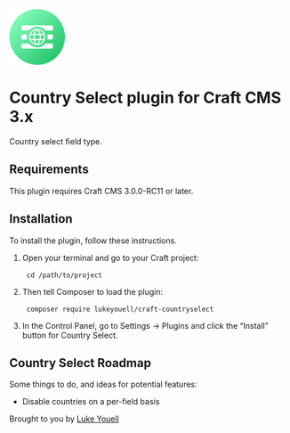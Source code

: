 <img src="src/icon.svg" alt="icon" width="100" height="100">

# Country Select plugin for Craft CMS 3.x

Country select field type.

## Requirements

This plugin requires Craft CMS 3.0.0-RC11 or later.

## Installation

To install the plugin, follow these instructions.

1. Open your terminal and go to your Craft project:

        cd /path/to/project

2. Then tell Composer to load the plugin:

        composer require lukeyouell/craft-countryselect

3. In the Control Panel, go to Settings → Plugins and click the “Install” button for Country Select.

## Country Select Roadmap

Some things to do, and ideas for potential features:

- Disable countries on a per-field basis

Brought to you by [Luke Youell](https://github.com/lukeyouell)

